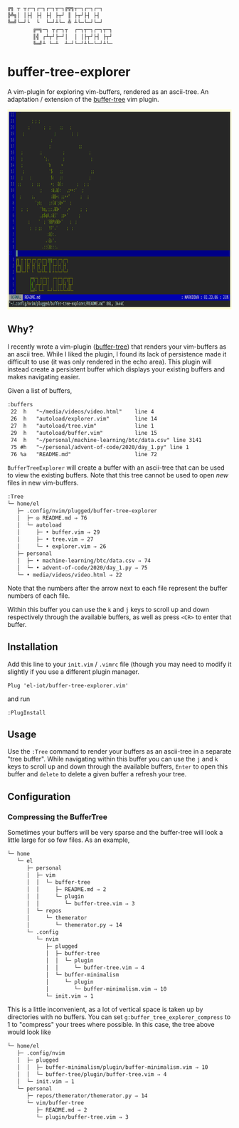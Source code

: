 ```
╔╗ ┬ ┬┌─┐┌─┐┌─┐┬─┐╔╦╗┬─┐┌─┐┌─┐
╠╩╗│ │├┤ ├┤ ├┤ ├┬┘ ║ ├┬┘├┤ ├┤
╚═╝└─┘└  └  └─┘┴└─ ╩ ┴└─└─┘└─┘
        ╔═╗─┐ ┬┌─┐┬  ┌─┐┬─┐┌─┐┬─┐
        ║╣ ┌┴┬┘├─┘│  │ │├┬┘├┤ ├┬┘
        ╚═╝┴ └─┴  ┴─┘└─┘┴└─└─┘┴└─
```

<h1>buffer-tree-explorer</h1>

A vim-plugin for exploring vim-buffers, rendered as an ascii-tree. An adaptation / extension of the <a href='https://github.com/el-iot/buffer-tree'>buffer-tree</a> vim plugin.

<img src="https://github.com/el-iot/buffer-tree-explorer/blob/master/assets/demo.gif" width="800" height="450" />

<h2>Why?</h2>
I recently wrote a vim-plugin (<a href='https://github.com/el-iot/buffer-tree'>buffer-tree</a>) that renders your vim-buffers as an ascii tree. While I liked the plugin, I found its lack of persistence made it difficult to use (it was only rendered in the echo area). This plugin will instead create a persistent buffer which displays your existing buffers and makes navigating easier.

Given a list of buffers,
```
:buffers
 22  h   "~/media/videos/video.html"    line 4
 26  h   "autoload/explorer.vim"        line 14
 27  h   "autoload/tree.vim"            line 1
 29  h   "autoload/buffer.vim"          line 15
 74  h   "~/personal/machine-learning/btc/data.csv" line 3141
 75 #h   "~/personal/advent-of-code/2020/day_1.py" line 1
 76 %a   "README.md"                    line 72
```

<code>BufferTreeExplorer</code> will create a buffer with an ascii-tree that can be used to view the existing buffers. Note that this tree cannot be used to open *new* files in new vim-buffers.

```
:Tree
└─ home/el
   ├─ .config/nvim/plugged/buffer-tree-explorer
   │  ├─ ◎ README.md ⇒ 76
   │  └─ autoload
   │     ├─ • buffer.vim ⇒ 29
   │     ├─ • tree.vim ⇒ 27
   │     └─ • explorer.vim ⇒ 26
   ├─ personal
   │  ├─ • machine-learning/btc/data.csv ⇒ 74
   │  └─ • advent-of-code/2020/day_1.py ⇒ 75
   └─ • media/videos/video.html ⇒ 22
```

Note that the numbers after the arrow next to each file represent the buffer numbers of each file.

Within this buffer you can use the <code>k</code> and <code>j</code> keys to scroll up and down respectively through the available buffers, as well as press <code>\<CR\></code> to enter that buffer.

<h2>Installation</h2>

Add this line to your <code>init.vim</code> / <code>.vimrc</code> file (though you may need to modify it slightly if you use a different plugin manager.

```
Plug 'el-iot/buffer-tree-explorer.vim'
```

and run

```
:PlugInstall
```
<h2>Usage</h2>
Use the <code>:Tree</code> command to render your buffers as an ascii-tree in a separate "tree buffer". While navigating within this buffer you can use the <code>j</code> and <code>k</code> keys to scroll up and down through the available buffers, <code>Enter</code> to open this buffer and <code>delete</code> to delete a given buffer a refresh your tree.

<h2>Configuration</h2>

<h3> Compressing the BufferTree </h3>
Sometimes your buffers will be very sparse and the buffer-tree will look a little large for so few files.
As an example,

```
└─ home
   └─ el
      ├─ personal
      │  ├─ vim
      │  │  └─ buffer-tree
      │  │     ├─ README.md ⇒ 2
      │  │     └─ plugin
      │  │        └─ buffer-tree.vim ⇒ 3
      │  └─ repos
      │     └─ themerator
      │        └─ themerator.py ⇒ 14
      └─ .config
         └─ nvim
            ├─ plugged
            │  ├─ buffer-tree
            │  │  └─ plugin
            │  │     └─ buffer-tree.vim ⇒ 4
            │  └─ buffer-minimalism
            │     └─ plugin
            │        └─ buffer-minimalism.vim ⇒ 10
            └─ init.vim ⇒ 1
```

This is a little inconvenient, as a lot of vertical space is taken up by directories with no buffers.
You can set <code>g:buffer_tree_explorer_compress</code> to 1 to "compress" your trees where possible. In this case, the tree above would look like

```
└─ home/el
   ├─ .config/nvim
   │  ├─ plugged
   │  │  ├─ buffer-minimalism/plugin/buffer-minimalism.vim ⇒ 10
   │  │  └─ buffer-tree/plugin/buffer-tree.vim ⇒ 4
   │  └─ init.vim ⇒ 1
   └─ personal
      ├─ repos/themerator/themerator.py ⇒ 14
      └─ vim/buffer-tree
         ├─ README.md ⇒ 2
         └─ plugin/buffer-tree.vim ⇒ 3

```

